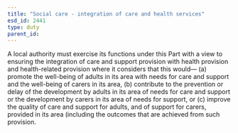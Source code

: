 ```yaml
---
title: "Social care - integration of care and health services"
esd_id: 2441
type: duty
parent_id:  
---
```


A local authority must exercise its functions under this Part with a view to ensuring the integration of care and support provision with health provision and health-related provision where it considers that this would—
(a) promote the well-being of adults in its area with needs for care and support and the well-being of carers in its area,
(b) contribute to the prevention or delay of the development by adults in its area of needs for care and support or the development by carers in its area of needs for support, or
(c) improve the quality of care and support for adults, and of support for carers, provided in its area (including the outcomes that are achieved from such provision.

